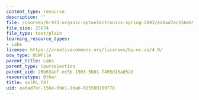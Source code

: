 ```yaml
---
content_type: resource
description: ''
file: /courses/6-973-organic-optoelectronics-spring-2003/ea6ad7ec156e69e11ba6025500199778_solPL.TXT
file_size: 25674
file_type: text/plain
learning_resource_types:
- Labs
license: https://creativecommons.org/licenses/by-nc-sa/4.0/
ocw_type: OCWFile
parent_title: Labs
parent_type: CourseSection
parent_uid: 26b63aef-ec5b-1903-5b01-f495d15ad52d
resourcetype: Other
title: solPL.TXT
uid: ea6ad7ec-156e-69e1-1ba6-025500199778
---
```

